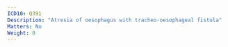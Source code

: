 ```yaml
---
ICD10: Q391
Description: "Atresia of oesophagus with tracheo-oesophageal fistula"
Matters: No
Weight: 0
---
```

